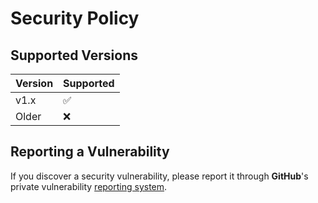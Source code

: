 <!-- Code generated by kickr; DO NOT EDIT. -->

# Security Policy

## Supported Versions

| Version | Supported |
| ------- | --------- |
| v1.x    | ✅         |
| Older   | ❌         |

## Reporting a Vulnerability

If you discover a security vulnerability, please report it through **GitHub**'s private vulnerability [reporting system](https://github.com/kilianpaquier/gitlab-storage-cleaner/security/advisories/new).
